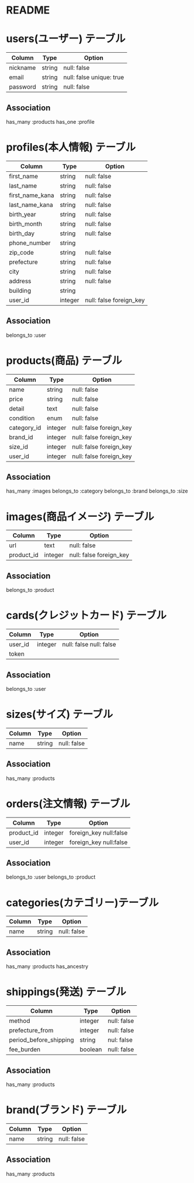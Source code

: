 # README

# users(ユーザー) テーブル
|Column|Type|Option|
|------|----|------|
|nickname|string|null: false|
|email|string|null: false unique: true|
|password|string|null: false|

## Association
has_many :products
has_one :profile

# profiles(本人情報) テーブル
|Column|Type|Option|
|------|----|------|
|first_name|string|null: false|
|last_name|string|null: false|
|first_name_kana|string|null: false|
|last_name_kana|string|null: false|
|birth_year|string|null: false|
|birth_month|string|null: false|
|birth_day|string|null: false|
|phone_number|string||
|zip_code|string|null: false|
|prefecture|string|null: false|
|city|string|null: false|
|address|string|null: false|
|building|string||
|user_id|integer|null: false foreign_key|

## Association
belongs_to :user

# products(商品) テーブル
|Column|Type|Option|
|------|----|------|
|name|string|null: false|
|price|string|null: false|
|detail|text|null: false|
|condition|enum|null: false|
|category_id|integer|null: false foreign_key|
|brand_id|integer|null: false foreign_key|
|size_id|integer|null: false foreign_key|
|user_id|integer|null: false foreign_key|

## Association
has_many :images
belongs_to :category
belongs_to :brand
belongs_to :size
# images(商品イメージ) テーブル
|Column|Type|Option|
|------|----|------|
|url|text|null: false|
|product_id|integer|null: false foreign_key|

## Association
belongs_to :product

# cards(クレジットカード) テーブル
|Column|Type|Option|
|------|----|------|
|user_id|integer|null: false null: false|
|token|||

## Association
belongs_to :user

# sizes(サイズ) テーブル
|Column|Type|Option|
|------|----|------|
|name|string|null: false|

## Association
has_many :products

# orders(注文情報) テーブル
|Column|Type|Option|
|------|----|------|
|product_id|integer|foreign_key null:false|
|user_id|integer|foreign_key null:false|

## Association
belongs_to :user
belongs_to :product

# categories(カテゴリー)テーブル
|Column|Type|Option|
|------|----|------|
|name|string|null: false|

## Association
has_many :products
has_ancestry

# shippings(発送) テーブル
|Column|Type|Option|
|------|----|------|
|method|integer|null: false|
|prefecture_from|integer|null: false|
|period_before_shipping|string|nul: false|
|fee_burden|boolean|null: false|

## Association
has_many :products

# brand(ブランド) テーブル
|Column|Type|Option|
|------|----|------|
|name|string|null: false|

## Association
has_many :products
